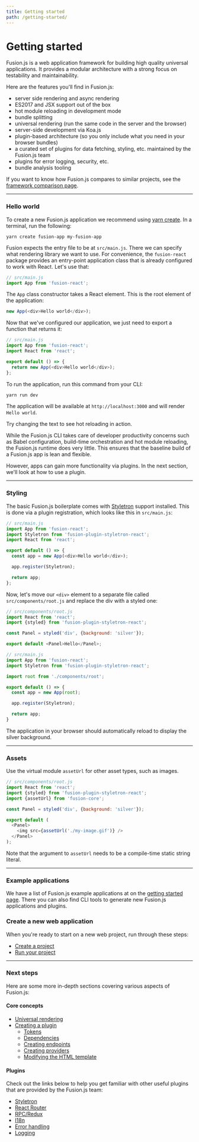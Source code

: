 ```yaml
---
title: Getting started
path: /getting-started/
---
```


# Getting started

Fusion.js is a web application framework for building high quality universal applications. It provides a modular architecture with a strong focus on testability and maintainability.

Here are the features you'll find in Fusion.js:

- server side rendering and async rendering
- ES2017 and JSX support out of the box
- hot module reloading in development mode
- bundle splitting
- universal rendering (run the same code in the server and the browser)
- server-side development via Koa.js
- plugin-based architecture (so you only include what you need in your browser bundles)
- a curated set of plugins for data fetching, styling, etc. maintained by the Fusion.js team
- plugins for error logging, security, etc.
- bundle analysis tooling

If you want to know how Fusion.js compares to similar projects, see the [framework comparison page](framework-comparison.md).

---

### Hello world

To create a new Fusion.js application we recommend using [yarn create](https://yarnpkg.com/lang/en/docs/cli/create/). In a terminal, run the following:

```
yarn create fusion-app my-fusion-app
```

Fusion expects the entry file to be at `src/main.js`. There we can specify what rendering library we want to use. For convenience, the `fusion-react` package provides an entry-point application class that is already configured to work with React. Let's use that:

```js
// src/main.js
import App from 'fusion-react';
```

The `App` class constructor takes a React element. This is the root element of the application:

```js
new App(<div>Hello world</div>);
```

Now that we've configured our application, we just need to export a function that returns it:

```js
// src/main.js
import App from 'fusion-react';
import React from 'react';

export default () => {
  return new App(<div>Hello world</div>);
};
```

To run the application, run this command from your CLI:

```sh
yarn run dev
```

The application will be available at `http://localhost:3000` and will render `Hello world`.

Try changing the text to see hot reloading in action.

While the Fusion.js CLI takes care of developer productivity concerns such as Babel configuration, build-time orchestration and hot module reloading, the Fusion.js runtime does very little. This ensures that the baseline build of a Fusion.js app is lean and flexible.

However, apps can gain more functionality via plugins. In the next section, we'll look at how to use a plugin.

---

### Styling

The basic Fusion.js boilerplate comes with [Styletron](https://github.com/rtsao/styletron) support installed. This is done via a plugin registration, which looks like this in `src/main.js`:

```js
// src/main.js
import App from 'fusion-react';
import Styletron from 'fusion-plugin-styletron-react';
import React from 'react';

export default () => {
  const app = new App(<div>Hello world</div>);

  app.register(Styletron);

  return app;
};
```

Now, let's move our `<div>` element to a separate file called `src/components/root.js` and replace the div with a styled one:

```js
// src/components/root.js
import React from 'react';
import {styled} from 'fusion-plugin-styletron-react';

const Panel = styled('div', {background: 'silver'});

export default <Panel>Hello</Panel>;

// src/main.js
import App from 'fusion-react';
import Styletron from 'fusion-plugin-styletron-react';

import root from './components/root';

export default () => {
  const app = new App(root);

  app.register(Styletron);

  return app;
}
```

The application in your browser should automatically reload to display the silver background.

---

### Assets

Use the virtual module `assetUrl` for other asset types, such as images.

```js
// src/components/root.js
import React from 'react';
import {styled} from 'fusion-plugin-styletron-react';
import {assetUrl} from 'fusion-core';

const Panel = styled('div', {background: 'silver'});

export default (
  <Panel>
    <img src={assetUrl('./my-image.gif')} />
  </Panel>
);
```

Note that the argument to `assetUrl` needs to be a compile-time static string literal.

---

### Example applications

We have a list of Fusion.js example applications at on the [getting started page](/docs/getting-started/create-a-project/#example-fusionjs-projects). There you can also find CLI tools to generate new Fusion.js applications and plugins.

### Create a new web application

When you're ready to start on a new web project, run through these steps:

- [Create a project](/docs/getting-started/create-a-project)
- [Run your project](/docs/getting-started/run-your-project)

---

### Next steps

Here are some more in-depth sections covering various aspects of Fusion.js:

#### Core concepts

- [Universal rendering](/docs/guides/universal-rendering)
- [Creating a plugin](/docs/guides/creating-a-plugin.md)
  - [Tokens](/docs/guides/creating-a-plugin/tokens.md)
  - [Dependencies](/docs/guides/creating-a-plugin/dependencies.md)
  - [Creating endpoints](/docs/guides/creating-a-plugin/creating-endpoints.md)
  - [Creating providers](/docs/guides/creating-a-plugin/creating-providers.md)
  - [Modifying the HTML template](/docs/guides/creating-a-plugin/modifying-html-template.md)

#### Plugins

Check out the links below to help you get familiar with other useful plugins that are provided by the Fusion.js team:

- [Styletron](https://github.com/fusionjs/fusion-plugin-styletron-react)
- [React Router](https://github.com/fusionjs/fusion-plugin-react-router)
- [RPC/Redux](https://github.com/fusionjs/fusion-plugin-rpc-redux-react)
- [I18n](https://github.com/fusionjs/fusion-plugin-i18n-react)
- [Error handling](https://github.com/fusionjs/fusion-plugin-error-handling)
- [Logging](https://github.com/fusionjs/fusion-plugin-universal-logger)
